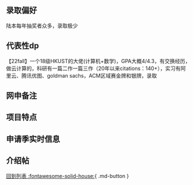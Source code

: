 ## 录取偏好
陆本每年抽奖者众多，录取极少
## 代表性dp
【22fall】一个18级HKUST的大佬(计算机+数学)，GPA大概4/4.3，有交换经历，做云计算的，科研有一篇二作一篇三作（20年以来citations：140+），实习有阿里云、腾讯优图、goldman sachs，ACM区域赛金牌和银牌，录取

## 网申备注

## 项目特点

## 申请季实时信息

## 介绍帖

[回到列表 :fontawesome-solid-house:](选校梯度.md){ .md-button }
